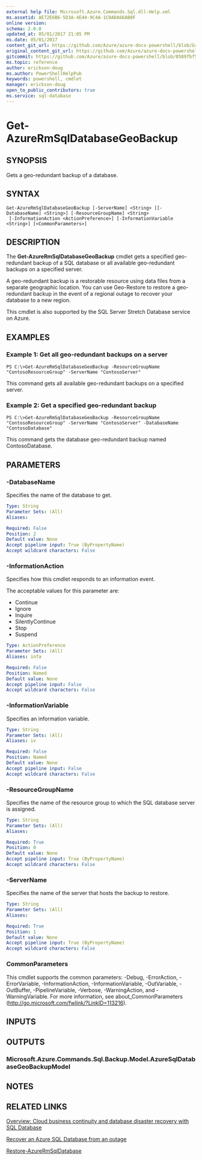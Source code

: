 ```yaml
---
external help file: Microsoft.Azure.Commands.Sql.dll-Help.xml
ms.assetid: AE72E6B6-5D3A-4E44-9C4A-1C0ADA66AB0F
online version:
schema: 2.0.0
updated_at: 05/01/2017 21:05 PM
ms.date: 05/01/2017
content_git_url: https://github.com/Azure/azure-docs-powershell/blob/Graham71298/azureps-cmdlets-docs/ResourceManager/AzureRM.Sql/v1.0.12/Get-AzureRMSqlDatabaseGeoBackup.md
original_content_git_url: https://github.com/Azure/azure-docs-powershell/blob/Graham71298/azureps-cmdlets-docs/ResourceManager/AzureRM.Sql/v1.0.12/Get-AzureRMSqlDatabaseGeoBackup.md
gitcommit: https://github.com/Azure/azure-docs-powershell/blob/0589fbf53d27e39e0cf445261d29c64fb0859d62
ms.topic: reference
author: erickson-doug
ms.author: PowerShellHelpPub
keywords: powershell, cmdlet
manager: erickson-doug
open_to_public_contributors: true
ms.service: sql-database
---
```


# Get-AzureRmSqlDatabaseGeoBackup

## SYNOPSIS
Gets a geo-redundant backup of a database.

## SYNTAX

```
Get-AzureRmSqlDatabaseGeoBackup [-ServerName] <String> [[-DatabaseName] <String>] [-ResourceGroupName] <String>
 [-InformationAction <ActionPreference>] [-InformationVariable <String>] [<CommonParameters>]
```

## DESCRIPTION
The **Get-AzureRmSqlDatabaseGeoBackup** cmdlet gets a specified geo-redundant backup of a SQL database or all available geo-redundant backups on a specified server.

A geo-redundant backup is a restorable resource using data files from a separate geographic location.
You can use Geo-Restore to restore a geo-redundant backup in the event of a regional outage to recover your database to a new region.

This cmdlet is also supported by the SQL Server Stretch Database service on Azure.

## EXAMPLES

### Example 1: Get all geo-redundant backups on a server
```
PS C:\>Get-AzureRmSqlDatabaseGeoBackup -ResourceGroupName "ContosoResourceGroup" -ServerName "ContosoServer"
```

This command gets all available geo-redundant backups on a specified server.

### Example 2: Get a specified geo-redundant backup
```
PS C:\>Get-AzureRmSqlDatabaseGeoBackup -ResourceGroupName "ContosoResourceGroup" -ServerName "ContosoServer" -DatabaseName "ContosoDatabase"
```

This command gets the database geo-redundant backup named ContosoDatabase.

## PARAMETERS

### -DatabaseName
Specifies the name of the database to get.

```yaml
Type: String
Parameter Sets: (All)
Aliases: 

Required: False
Position: 2
Default value: None
Accept pipeline input: True (ByPropertyName)
Accept wildcard characters: False
```

### -InformationAction
Specifies how this cmdlet responds to an information event.

The acceptable values for this parameter are:

- Continue
- Ignore
- Inquire
- SilentlyContinue
- Stop
- Suspend

```yaml
Type: ActionPreference
Parameter Sets: (All)
Aliases: infa

Required: False
Position: Named
Default value: None
Accept pipeline input: False
Accept wildcard characters: False
```

### -InformationVariable
Specifies an information variable.

```yaml
Type: String
Parameter Sets: (All)
Aliases: iv

Required: False
Position: Named
Default value: None
Accept pipeline input: False
Accept wildcard characters: False
```

### -ResourceGroupName
Specifies the name of the resource group to which the SQL database server is assigned.

```yaml
Type: String
Parameter Sets: (All)
Aliases: 

Required: True
Position: 0
Default value: None
Accept pipeline input: True (ByPropertyName)
Accept wildcard characters: False
```

### -ServerName
Specifies the name of the server that hosts the backup to restore.

```yaml
Type: String
Parameter Sets: (All)
Aliases: 

Required: True
Position: 1
Default value: None
Accept pipeline input: True (ByPropertyName)
Accept wildcard characters: False
```

### CommonParameters
This cmdlet supports the common parameters: -Debug, -ErrorAction, -ErrorVariable, -InformationAction, -InformationVariable, -OutVariable, -OutBuffer, -PipelineVariable, -Verbose, -WarningAction, and -WarningVariable. For more information, see about_CommonParameters (http://go.microsoft.com/fwlink/?LinkID=113216).

## INPUTS

## OUTPUTS

### Microsoft.Azure.Commands.Sql.Backup.Model.AzureSqlDatabaseGeoBackupModel

## NOTES

## RELATED LINKS

[Overview: Cloud business continuity and database disaster recovery with SQL Database](http://go.microsoft.com/fwlink/?LinkId=746881)

[Recover an Azure SQL Database from an outage](http://go.microsoft.com/fwlink/?LinkId=746882)

[Restore-AzureRmSqlDatabase](./Restore-AzureRmSqlDatabase.md)
